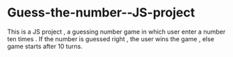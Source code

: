 # Guess-the-number--JS-project
This is a JS project , a guessing number game in which user enter a number ten times . If the number is guessed right , the user wins the game , else game starts after 10 turns.
